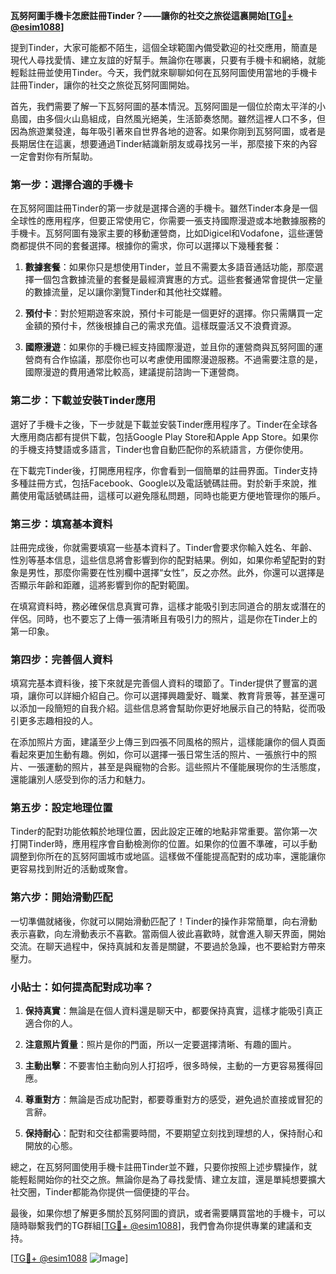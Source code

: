 **瓦努阿圖手機卡怎麽註冊Tinder？——讓你的社交之旅從這裏開始[[TG💪+ @esim1088](https://t.me/s/esim1088)]**

提到Tinder，大家可能都不陌生，這個全球範圍內備受歡迎的社交應用，簡直是現代人尋找愛情、建立友誼的好幫手。無論你在哪裏，只要有手機卡和網絡，就能輕鬆註冊並使用Tinder。今天，我們就來聊聊如何在瓦努阿圖使用當地的手機卡註冊Tinder，讓你的社交之旅從瓦努阿圖開始。

首先，我們需要了解一下瓦努阿圖的基本情況。瓦努阿圖是一個位於南太平洋的小島國，由多個火山島組成，自然風光絕美，生活節奏悠閒。雖然這裡人口不多，但因為旅遊業發達，每年吸引著來自世界各地的遊客。如果你剛到瓦努阿圖，或者是長期居住在這裏，想要通過Tinder結識新朋友或尋找另一半，那麼接下來的內容一定會對你有所幫助。

### 第一步：選擇合適的手機卡

在瓦努阿圖註冊Tinder的第一步就是選擇合適的手機卡。雖然Tinder本身是一個全球性的應用程序，但要正常使用它，你需要一張支持國際漫遊或本地數據服務的手機卡。瓦努阿圖有幾家主要的移動運營商，比如Digicel和Vodafone，這些運營商都提供不同的套餐選擇。根據你的需求，你可以選擇以下幾種套餐：

1. **數據套餐**：如果你只是想使用Tinder，並且不需要太多語音通話功能，那麼選擇一個包含數據流量的套餐是最經濟實惠的方式。這些套餐通常會提供一定量的數據流量，足以讓你瀏覽Tinder和其他社交媒體。
   
2. **預付卡**：對於短期遊客來說，預付卡可能是一個更好的選擇。你只需購買一定金額的預付卡，然後根據自己的需求充值。這樣既靈活又不浪費資源。

3. **國際漫遊**：如果你的手機已經支持國際漫遊，並且你的運營商與瓦努阿圖的運營商有合作協議，那麼你也可以考慮使用國際漫遊服務。不過需要注意的是，國際漫遊的費用通常比較高，建議提前諮詢一下運營商。

### 第二步：下載並安裝Tinder應用

選好了手機卡之後，下一步就是下載並安裝Tinder應用程序了。Tinder在全球各大應用商店都有提供下載，包括Google Play Store和Apple App Store。如果你的手機支持雙語或多語言，Tinder也會自動匹配你的系統語言，方便你使用。

在下載完Tinder後，打開應用程序，你會看到一個簡單的註冊界面。Tinder支持多種註冊方式，包括Facebook、Google以及電話號碼註冊。對於新手來說，推薦使用電話號碼註冊，這樣可以避免隱私問題，同時也能更方便地管理你的賬戶。

### 第三步：填寫基本資料

註冊完成後，你就需要填寫一些基本資料了。Tinder會要求你輸入姓名、年齡、性別等基本信息，這些信息將會影響到你的配對結果。例如，如果你希望配對的對象是男性，那麼你需要在性別欄中選擇“女性”，反之亦然。此外，你還可以選擇是否顯示年齡和距離，這將影響到你的配對範圍。

在填寫資料時，務必確保信息真實可靠，這樣才能吸引到志同道合的朋友或潛在的伴侶。同時，也不要忘了上傳一張清晰且有吸引力的照片，這是你在Tinder上的第一印象。

### 第四步：完善個人資料

填寫完基本資料後，接下來就是完善個人資料的環節了。Tinder提供了豐富的選項，讓你可以詳細介紹自己。你可以選擇興趣愛好、職業、教育背景等，甚至還可以添加一段簡短的自我介紹。這些信息將會幫助你更好地展示自己的特點，從而吸引更多志趣相投的人。

在添加照片方面，建議至少上傳三到四張不同風格的照片，這樣能讓你的個人頁面看起來更加生動有趣。例如，你可以選擇一張日常生活的照片、一張旅行中的照片、一張運動的照片，甚至是與寵物的合影。這些照片不僅能展現你的生活態度，還能讓別人感受到你的活力和魅力。

### 第五步：設定地理位置

Tinder的配對功能依賴於地理位置，因此設定正確的地點非常重要。當你第一次打開Tinder時，應用程序會自動檢測你的位置。如果你的位置不準確，可以手動調整到你所在的瓦努阿圖城市或地區。這樣做不僅能提高配對的成功率，還能讓你更容易找到附近的活動或聚會。

### 第六步：開始滑動匹配

一切準備就緒後，你就可以開始滑動匹配了！Tinder的操作非常簡單，向右滑動表示喜歡，向左滑動表示不喜歡。當兩個人彼此喜歡時，就會進入聊天界面，開始交流。在聊天過程中，保持真誠和友善是關鍵，不要過於急躁，也不要給對方帶來壓力。

### 小貼士：如何提高配對成功率？

1. **保持真實**：無論是在個人資料還是聊天中，都要保持真實，這樣才能吸引真正適合你的人。
   
2. **注意照片質量**：照片是你的門面，所以一定要選擇清晰、有趣的圖片。

3. **主動出擊**：不要害怕主動向別人打招呼，很多時候，主動的一方更容易獲得回應。

4. **尊重對方**：無論是否成功配對，都要尊重對方的感受，避免過於直接或冒犯的言辭。

5. **保持耐心**：配對和交往都需要時間，不要期望立刻找到理想的人，保持耐心和開放的心態。

總之，在瓦努阿圖使用手機卡註冊Tinder並不難，只要你按照上述步驟操作，就能輕鬆開始你的社交之旅。無論你是為了尋找愛情、建立友誼，還是單純想要擴大社交圈，Tinder都能為你提供一個便捷的平台。

最後，如果你想了解更多關於瓦努阿圖的資訊，或者需要購買當地的手機卡，可以隨時聯繫我們的TG群組[[TG💪+ @esim1088](https://t.me/s/esim1088)]，我們會為你提供專業的建議和支持。

[[TG💪+ @esim1088](https://t.me/s/esim1088) ![Image](https://i.postimg.cc/4NQfJmqS/Snipaste-2025-05-13-00-14-12.png)]